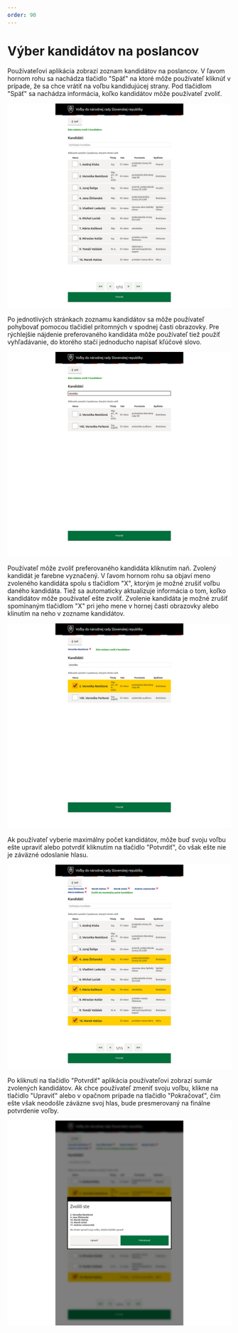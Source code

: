 ```yaml
---
order: 90
---
```


# Výber kandidátov na poslancov

Používateľovi aplikácia zobrazí zoznam kandidátov na poslancov. V ľavom hornom rohu sa nachádza tlačidlo "Späť" na ktoré môže používateľ kliknúť v prípade, že sa chce vrátiť na voľbu kandidujúcej strany. Pod tlačidlom "Späť" sa nachádza informácia, koľko kandidátov môže používateľ zvoliť.

![](/assets/images/user_guide/voting_terminal/candidates_list.png)

Po jednotlivých stránkach zoznamu kandidátov sa môže používateľ pohybovať pomocou tlačidiel prítomných v spodnej časti obrazovky. Pre rýchlejšie nájdenie preferovaného kandidáta môže používateľ tiež použíť vyhľadávanie, do ktorého stačí jednoducho napísať kľúčové slovo.

![](/assets/images/user_guide/voting_terminal/filter1.png)

Používateľ môže zvoliť preferovaného kandidáta kliknutím naň. Zvolený kandidát je farebne vyznačený. V ľavom hornom rohu sa objaví meno zvoleného kandidáta spolu s tlačidlom "X", ktorým je možné zrušiť voľbu daného kandidáta. Tiež sa automaticky aktualizuje informácia o tom, koľko kandidátov môže používateľ ešte zvoliť. Zvolenie kandidáta je možné zrušiť spomínaným tlačidlom "X" pri jeho mene v hornej časti obrazovky alebo klinutím na neho v zozname kandidátov.

![](/assets/images/user_guide/voting_terminal/filter2.png)

Ak používateľ vyberie maximálny počet kandidátov, môže buď svoju voľbu ešte upraviť alebo potvrdiť kliknutím na tlačidlo "Potvrdiť", čo však ešte nie je  záväzné odoslanie hlasu.

![](/assets/images/user_guide/voting_terminal/selected_candidates.png)

Po kliknutí na tlačidlo "Potvrdiť" aplikácia používateľovi zobrazí sumár zvolených kandidátov. Ak chce používateľ zmeniť svoju voľbu, klikne na tlačidlo "Upraviť" alebo v opačnom prípade na tlačidlo "Pokračovať", čím ešte však neodošle záväzne svoj hlas, bude presmerovaný na finálne potvrdenie voľby.

![](/assets/images/user_guide/voting_terminal/selected_candidates_popup.png)
